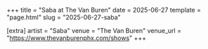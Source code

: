 +++
title = "Saba at The Van Buren"
date = 2025-06-27
template = "page.html"
slug = "2025-06-27-saba"

[extra]
artist = "Saba"
venue = "The Van Buren"
venue_url = "https://www.thevanburenphx.com/shows"
+++
